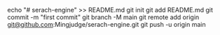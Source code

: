 echo "# serach-engine" >> README.md
git init
git add README.md
git commit -m "first commit"
git branch -M main
git remote add origin git@github.com:Mingjudge/serach-engine.git
git push -u origin main
